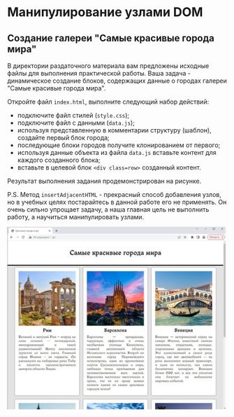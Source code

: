 # Манипулирование узлами DOM 

## Создание галереи "Самые красивые города мира"

В директории раздаточного материала вам предложены исходные файлы для выполнения практической работы. Ваша задача - динамическое создание блоков, содержащих данные о городах галереи "Самые красивые города мира".

Откройте файл `index.html`, выполните следующий набор действий:

- подключите файл стилей (`style.css`);
- подключите файл с данными (`data.js`);
- используя представленную в комментарии структуру (шаблон), создайте
первый блок города;
- последующие блоки городов получите клонированием от первого;
- используя данные объекта из файла `data.js` вставьте контент для
каждого созданного блока;
- вставьте в целевой блок `<div class=row>` созданный контент.

Результат выполнения задания продемонстрирован на рисунке.

P.S. Метод `insertAdjacentHTML` - прекрасный способ добавления узлов, но в учебных целях постарайтесь в данной работе его не применять. Он очень сильно упрощает задачу, а наша главная цель не выполнить работу, а научиться манипулировать узлами.

<img src="https://raw.githubusercontent.com/artexhibit/Fundamentals-of-algorithmization-and-programming/main/JS/DOM/DOM.%20Задание%203/images/result.png?raw=true" alt="Result" width="500">


